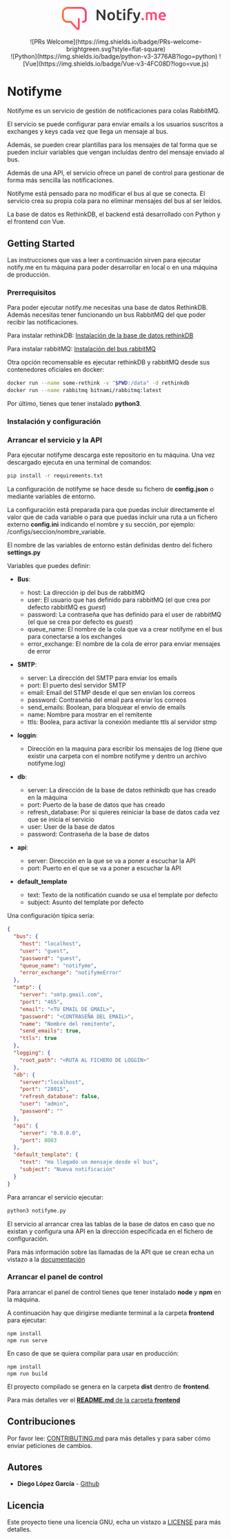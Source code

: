 <p align="center"><img width="250" src="./logo.png" alt="Notifyme logo"></p>

<p align="center">
  ![PRs Welcome](https://img.shields.io/badge/PRs-welcome-brightgreen.svg?style=flat-square)
  <br>
  ![Python](https://img.shields.io/badge/python-v3-3776AB?logo=python)
  ![Vue](https://img.shields.io/badge/Vue-v3-4FC08D?logo=vue.js)
</p>

# Notifyme

Notifyme es un servicio de gestión de notificaciones para colas RabbitMQ.

El servicio se puede configurar para enviar emails a los usuarios suscritos a exchanges y keys cada vez que llega un mensaje al bus. 

Además, se pueden crear plantillas para los mensajes de tal forma que se pueden incluir variables que vengan incluídas dentro del mensaje enviado al bus.

Además de una API, el servicio ofrece un panel de control para gestionar de forma más sencilla las notificaciones.

Notifyme está pensado para no modificar el bus al que se conecta. El servicio crea su propia cola para no eliminar mensajes del bus al ser leídos.

La base de datos es RethinkDB, el backend está desarrollado con Python y el frontend con Vue.

## Getting Started

Las instrucciones que vas a leer a continuación sirven para ejecutar notify.me en tu máquina para poder desarrollar en local o en una máquina de producción.

### Prerrequisitos

Para poder ejecutar notify.me necesitas una base de datos RethinkDB. Además necesitas tener funcionando un bus RabbitMQ del que poder recibir las notificaciones. 

Para instalar rethinkDB:
[Instalación de la base de datos rethinkDB](https://rethinkdb.com/docs/install/)

Para instalar rabbitMQ:
[Instalación del bus rabbitMQ](https://www.rabbitmq.com/download.html)

Otra opción recomensable es ejecutar rethinkDB y rabbitMQ desde sus contenedores oficiales en docker:

```bash
docker run --name some-rethink -v "$PWD:/data" -d rethinkdb
docker run --name rabbitmq bitnami/rabbitmq:latest
```

Por último, tienes que tener instalado **python3**.

### Instalación y configuración

### Arrancar el servicio y la API

Para ejecutar notifyme descarga este repositorio en tu máquina. Una vez descargado ejecuta en una terminal de comandos:

```bash
pip install -r requirements.txt
```

La configuración de notifyme se hace desde su fichero de **config.json** o mediante variables de entorno. 

La configuración está preparada para que puedas incluir directamente el valor que de cada variable o para que puedas incluir una ruta a un fichero externo **config.ini** indicando el nombre y su sección, por ejemplo: /configs/seccion/nombre_variable.

El nombre de las variables de entorno están definidas dentro del fichero **settings.py**

Variables que puedes definir:

- **Bus**:
    - host: La dirección ip del bus de rabbitMQ
    - user: El usuario que has definido para rabbitMQ (el que crea por defecto rabbitMQ es *guest*)
    - password: La contraseña que has definido para el user de rabbitMQ (el que se crea por defecto es *guest*)
    - queue_name: El nombre de la cola que va a crear notifyme en el bus para conectarse a los exchanges
    - error_exchange: El nombre de la cola de error para enviar mensajes de error

- **SMTP**:
    - server: La dirección del SMTP para enviar los emails
    - port: El puerto desl servidor SMTP
    - email: Email del STMP desde el que sen envían los correos
    - password: Contraseña del email para enviar los correos
    - send_emails: Boolean, para bloquear el envío de emails
    - name: Nombre para mostrar en el remitente 
    - ttls: Boolea, para activar la conexión mediante ttls al servidor stmp 

- **loggin**:
    - Dirección en la maquina para escribir los mensajes de log (tiene que existir una carpeta con el nombre notifyme y dentro un archivo notifyme.log)

- **db**:
    - server: La dirección de la base de datos rethinkdb que has creado en la máquina
    - port: Puerto de la base de datos que has creado
    - refresh_database: Por si quieres reiniciar la base de datos cada vez que se inicia el servicio
    - user: User de la base de datos
    - password: Contraseña de la base de datos

- **api**:
    - server: Dirección en la que se va a poner a escuchar la API
    - port: Puerto en el que se va a poner a escuchar la API

- **default_template**
    - text: Texto de la notificatión cuando se usa el template por defecto
    - subject: Asunto del template por defecto

Una configuración típica sería:

```json
{
  "bus": {
    "host": "localhost",
    "user": "guest",
    "password": "guest",
    "queue_name": "notifyme",
    "error_exchange": "notifymeError"
  },
  "smtp": {
    "server": "smtp.gmail.com",
    "port": "465",
    "email": "<TU EMAIL DE GMAIL>",
    "password": "<CONTRASEÑA DEL EMAIL>",
    "name": "Nombre del remitente",
    "send_emails": true,
    "ttls": true
  },
  "logging": {
    "root_path": "<RUTA AL FICHERO DE LOGGIN>"
  },
  "db": {
    "server":"localhost",
    "port": "28015",
    "refresh_database": false,
    "user": "admin",
    "password": ""
  },
  "api": {
    "server": "0.0.0.0",
    "port": 8003
  },
  "default_template": {
    "text": "Ha llegado un mensaje desde el bus",
    "subject": "Nueva notificación"
  }
}
```

Para arrancar el servicio ejecutar:

```bash
python3 notifyme.py
```

El servicio al arrancar crea las tablas de la base de datos en caso que no existan y configura una API en la dirección especificada en el fichero de configuración.

Para más información sobre las llamadas de la API que se crean echa un vistazo a la [documentación](https://etsfactory.github.io/notify.me)

### Arrancar el panel de control

Para arrancar el panel de control tienes que tener instalado **node** y **npm** en la máquina.

A continuación hay que dirigirse mediante terminal a la carpeta **frontend** para ejecutar:

```
npm install
npm run serve
```

En caso de que se quiera compilar para usar en producción:

```
npm install
npm run build
```

El proyecto compilado se genera en la carpeta **dist** dentro de **frontend**.

Para más detalles ver el [**README.md** de la carpeta **frontend**](/frontend/README.md)

## Contribuciones

Por favor lee: [CONTRIBUTING.md](CONTRIBUTING.md) para más detalles y para saber cómo enviar peticiones de cambios.

## Autores

* **Diego López García** - [Github](https://github.com/Frostqui)

## Licencia

Este proyecto tiene una licencia GNU, echa un vistazo a [LICENSE](LICENSE) para más detalles.
